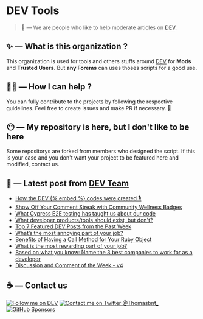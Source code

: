 # DEV Tools

> 🔧 — We are people who like to help moderate articles on [DEV](https://dev.to).

## ✨ — What is this organization ?

This organization is used for tools and others stuffs around [DEV](https://dev.to) for **Mods** and **Trusted Users**. But __any Forems__ can uses thoses scripts for a good use.


## 💪🏼 — How I can help ?

You can fully contribute to the projects by following the respective guidelines. Feel free to create issues and make PR if necessary. 🎉

## 😶 — My repository is here, but I don't like to be here

Some repositorys are forked from members who designed the script. If this is your case and you don't want your project to be featured here and modified, contact us.

## 📝 — Latest post from [DEV Team](https://dev.to/devteam)

<!-- BLOG-POST-LIST:START -->
- [How the DEV {% embed %} codes were created 🎙](https://dev.to/devteam/how-the-dev-embed-codes-were-created-12aj)
- [Show Off Your Comment Streak with Community Wellness Badges](https://dev.to/devteam/show-off-your-comment-streak-with-community-wellness-badges-k7f)
- [What Cypress E2E testing has taught us about our code](https://dev.to/devteam/what-cypress-e2e-testing-has-taught-us-about-our-code-5aco)
- [What developer products/tools should exist, but don&#39;t?](https://dev.to/devteam/what-developer-productstools-should-exist-but-dont-4ooe)
- [Top 7 Featured DEV Posts from the Past Week](https://dev.to/devteam/top-7-featured-dev-posts-from-the-past-week-2p64)
- [What’s the most annoying part of your job?](https://dev.to/devteam/whats-the-most-annoying-part-of-your-job-20fi)
- [Benefits of Having a Call Method for Your Ruby Object](https://dev.to/devteam/benefits-of-having-a-call-method-for-your-ruby-object-30dk)
- [What is the most rewarding part of your job?](https://dev.to/devteam/what-is-the-most-rewarding-part-of-your-job-28jd)
- [Based on what you know: Name the 3 best companies to work for as a developer](https://dev.to/devteam/based-on-what-you-know-name-the-3-best-companies-to-work-for-as-a-developer-52n2)
- [Discussion and Comment of the Week - v4](https://dev.to/devteam/discussion-and-comment-of-the-week-v4-1i1o)
<!-- BLOG-POST-LIST:END -->


## ☕ — Contact us

[![Follow me on DEV](https://img.shields.io/badge/dev.to-%2308090A.svg?&style=for-the-badge&logo=dev.to&logoColor=white&alt=devto)](https://dev.to/thomasbnt)
[![Contact me on Twitter @Thomasbnt_](https://img.shields.io/badge/Contact%20me%20on%20Twitter-%231DA1F2.svg?&style=for-the-badge&logo=twitter&logoColor=white&alt=twitter)](https://twitter.com/messages/1142357270-1142357270?text=Hello,%20I%20contact%20you%20from%20devtotools%20&recipient_id=1142357270) [![GitHub Sponsors](https://img.shields.io/badge/Sponsor%20me-%23EA54AE.svg?&style=for-the-badge&logo=github-sponsors&logoColor=white)](https://github.com/sponsors/thomasbnt)


